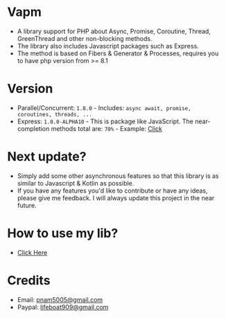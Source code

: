 # Vapm
- A library support for PHP about Async, Promise, Coroutine, Thread, GreenThread and other non-blocking methods.
- The library also includes Javascript packages such as Express.
- The method is based on Fibers & Generator & Processes, requires you to have php version from >= 8.1

# Version
- Parallel/Concurrent: `1.8.0` - Includes: ```async await, promise, coroutines, threads, ...```
- Express: `1.0.0-ALPHA10` - This is package like JavaScript. The near-completion methods total are: `70%` - Example: [Click](https://github.com/VennDev/VapmExpressExample)

# Next update?
- Simply add some other asynchronous features so that this library is as similar to Javascript & Kotlin as possible.
- If you have any features you'd like to contribute or have any ideas, please give me feedback. I will always update this project in the near future.

# How to use my lib?
- [Click Here](https://venndev.gitbook.io/vapm/)

# Credits
- Email: pnam5005@gmail.com
- Paypal: lifeboat909@gmail.com
